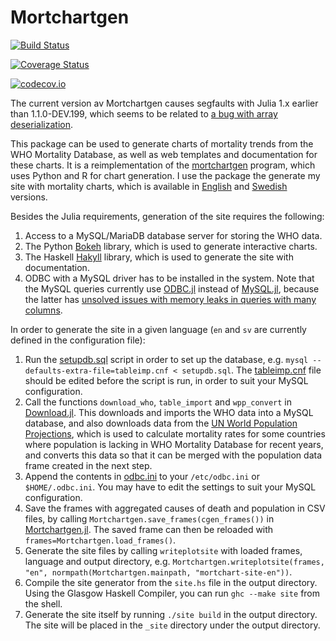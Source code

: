 # Mortchartgen

[![Build Status](https://travis-ci.org/klpn/Mortchartgen.jl.svg?branch=master)](https://travis-ci.org/klpn/Mortchartgen.jl)

[![Coverage Status](https://coveralls.io/repos/klpn/Mortchartgen.jl/badge.svg?branch=master&service=github)](https://coveralls.io/github/klpn/Mortchartgen.jl?branch=master)

[![codecov.io](http://codecov.io/github/klpn/Mortchartgen.jl/coverage.svg?branch=master)](http://codecov.io/github/klpn/Mortchartgen.jl?branch=master)

The current version av Mortchartgen causes segfaults with Julia 1.x earlier
than 1.1.0-DEV.199, which seems to be related to [a bug with array
deserialization](https://github.com/JuliaLang/julia/issues/28998).

This package can be used to generate charts of mortality trends from the WHO
Mortality Database, as well as web templates and documentation for these charts. 
It is a reimplementation of the
[mortchartgen](https://github.com/klpn/mortchartgen) program, which uses Python and R
for chart generation. I use the package the generate my site with mortality
charts, which is available in [English](http://mortchart-en.klpn.se/) and
[Swedish](http://mortchart.klpn.se) versions.

Besides the Julia requirements, generation of the site requires the following:

1. Access to a MySQL/MariaDB database server for storing the WHO data.
2. The Python [Bokeh](https://github.com/bokeh/bokeh) library, which is used to
   generate interactive charts.
3. The Haskell [Hakyll](https://github.com/jaspervdj/hakyll) library,
   which is used to generate the site with documentation.
4. ODBC with a MySQL driver has to be installed in the system. Note that the
   MySQL queries currently use
   [ODBC.jl](https://github.com/JuliaDatabases/ODBC.jl) instead of
   [MySQL.jl](https://github.com/JuliaDatabases/MySQL.jl), because the latter
   has [unsolved issues with memory leaks in queries with many
   columns](https://github.com/JuliaDatabases/MySQL.jl/issues/113).

In order to generate the site in a given language (`en` and `sv` are currently
defined in the configuration file):

1. Run the
   [setupdb.sql](https://github.com/klpn/Mortchartgen.jl/blob/master/data/setupdb.sql)
   script in order to set up the database, e.g. `mysql
   --defaults-extra-file=tableimp.cnf < setupdb.sql`. The
   [tableimp.cnf](https://github.com/klpn/Mortchartgen.jl/blob/master/data/tableimp.cnf)
   file should be edited before the script is run, in order to suit your MySQL
   configuration.
2. Call the functions `download_who`, `table_import` and `wpp_convert` in
   [Download.jl](https://github.com/klpn/Mortchartgen.jl/blob/master/src/Download.jl).
   This downloads and imports the WHO data into a MySQL database, and also
   downloads data from the [UN World Population
   Projections](https://esa.un.org/unpd/wpp/), which is used to
   calculate mortality rates for some countries where population is lacking in
   WHO Mortality Database for recent years, and converts this data so that it
   can be merged with the population data frame created in the next step.
3. Append the contents in
   [odbc.ini](https://github.com/klpn/Mortchartgen.jl/blob/master/data/odbc.ini)
   to your `/etc/odbc.ini` or `$HOME/.odbc.ini`. You may have to edit the
   settings to suit your MySQL configuration.
4. Save the frames with aggregated causes of death and population in CSV files, by calling
   `Mortchartgen.save_frames(cgen_frames())` in
   [Mortchartgen.jl](https://github.com/klpn/Mortchartgen.jl/blob/master/src/Mortchartgen.jl).
   The saved frame can then be reloaded with `frames=Mortchartgen.load_frames()`.
5. Generate the site files by calling `writeplotsite` with loaded frames, language
   and output directory, e.g. `Mortchartgen.writeplotsite(frames, "en",
   normpath(Mortchartgen.mainpath, "mortchart-site-en"))`.
6. Compile the site generator from the `site.hs` file in the output directory.
   Using the Glasgow Haskell Compiler, you can run `ghc --make site` from the shell.
7. Generate the site itself by running `./site build` in the output directory.
   The site will be placed in the `_site` directory under the output directory.
